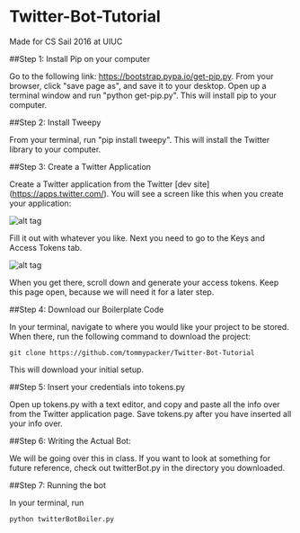 # Twitter-Bot-Tutorial
Made for CS Sail 2016 at UIUC

##Step 1: Install Pip on your computer

Go to the following link: https://bootstrap.pypa.io/get-pip.py.
From your browser, click "save page as", and save it to your desktop.
Open up a terminal window and run "python get-pip.py". This will install pip to your computer.


##Step 2: Install Tweepy 

From your terminal, run "pip install tweepy". This will install the Twitter library to your computer.


##Step 3: Create a Twitter Application

Create a Twitter application from the Twitter [dev site] (https://apps.twitter.com/).
You will see a screen like this when you create your application:

![alt tag](http://imgur.com/Jet2dbE.png)

Fill it out with whatever you like. Next you need to go to the Keys and Access Tokens tab. 

![alt tag](http://imgur.com/VjLJgLB.png)

When you get there, scroll down and generate your access tokens. 
Keep this page open, because we will need it for a later step.


##Step 4: Download our Boilerplate Code

In your terminal, navigate to where you would like your project to be stored.
When there, run the following command to download the project:
```
git clone https://github.com/tommypacker/Twitter-Bot-Tutorial
```

This will download your initial setup.


##Step 5: Insert your credentials into tokens.py

Open up tokens.py with a text editor, and copy and paste all the info over from the Twitter application page.
Save tokens.py after you have inserted all your info over.


##Step 6: Writing the Actual Bot:

We will be going over this in class. If you want to look at something for future reference, check out twitterBot.py in the directory you downloaded.


##Step 7: Running the bot

In your terminal, run
```
python twitterBotBoiler.py
```



